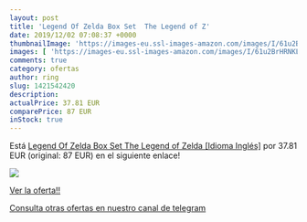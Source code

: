 ```yaml
---
layout: post
title: 'Legend Of Zelda Box Set  The Legend of Z'
date: 2019/12/02 07:08:37 +0000
thumbnailImage: 'https://images-eu.ssl-images-amazon.com/images/I/61u2BrHRNKL._SL200_.jpg'
images: [ 'https://images-eu.ssl-images-amazon.com/images/I/61u2BrHRNKL._SL200_.jpg' ]
comments: true
category: ofertas
author: ring
slug: 1421542420
description:
actualPrice: 37.81 EUR
comparePrice: 87 EUR
inStock: true
---
```


Está [Legend Of Zelda Box Set  The Legend of Zelda  [Idioma Inglés]](https://www.amazon.com/dp/1421542420/?tag=redken08-20) por 37.81 EUR (original: 87 EUR) en el siguiente enlace!

[![](https://images-eu.ssl-images-amazon.com/images/I/61u2BrHRNKL._SL200_.jpg)](https://www.amazon.com/dp/1421542420/?tag=redken08-20)

[Ver la oferta!!](https://www.amazon.com/dp/1421542420/?tag=redken08-20)

[Consulta otras ofertas en nuestro canal de telegram](https://t.me/s/ofertas25)
